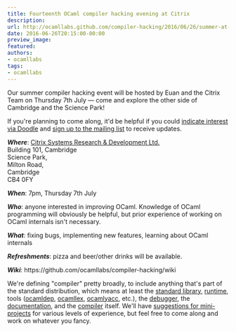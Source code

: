 ```yaml
---
title: Fourteenth OCaml compiler hacking evening at Citrix
description:
url: http://ocamllabs.github.com/compiler-hacking/2016/06/26/summer-at-citrix
date: 2016-06-26T20:15:00-00:00
preview_image:
featured:
authors:
- ocamllabs
tags:
- ocamllabs
---
```


<p>&#8203;Our summer compiler hacking event will be hosted by Euan and the Citrix Team on Thursday 7th&#8203; July &mdash; come and explore the other side of Cambridge and the Science Park!</p>

<p>If you're planning to come along, it'd be helpful if you could <a href="http://doodle.com/poll/kykn2fxzgbqrdc3h">indicate interest via Doodle</a> and <a href="http://lists.ocaml.org/admin/cam-compiler-hacking">sign up to the mailing list</a> to receive updates.</p>

<p><em><strong>Where</strong></em>: <a href="https://goo.gl/maps/pVRvLfVNMb12">Citrix Systems Research &amp; Development Ltd.</a><br/>
  Building 10&#8203;1, &#8203;
  Cambridge<br/>
  Science Park&#8203;,<br/>
  Milton Road&#8203;,<br/>
  Cambridge&#8203;<br/>
  CB4 0FY&#8203;   </p>

<p><em><strong>When</strong></em>: 7pm, Thursday 7th July</p>

<p><em><strong>Who</strong></em>: anyone interested in improving OCaml. Knowledge of OCaml programming will obviously be helpful, but prior experience of working on OCaml internals isn't necessary.</p>

<p><em><strong>What</strong></em>: fixing bugs, implementing new features, learning about OCaml internals</p>

<p><em><strong>Refreshments</strong></em>: pizza and beer/other drinks will be available.</p>

<p><em><strong>Wiki</strong></em>: https://github.com/ocamllabs/compiler-hacking/wiki</p>

<p>We're defining &quot;compiler&quot; pretty broadly, to include anything that's part of the standard distribution, which means at least the
 <a href="https://github.com/ocaml/ocaml/tree/trunk/stdlib">standard library</a>,
 <a href="https://github.com/ocaml/ocaml/tree/trunk/byterun">run</a><a href="https://github.com/ocaml/ocaml/tree/trunk/asmrun">time</a>, tools
    (<a href="http://caml.inria.fr/pub/docs/manual-ocaml/depend.html">ocamldep</a>,
     <a href="https://realworldocaml.org/v1/en/html/parsing-with-ocamllex-and-menhir.html">ocamllex</a>,
     <a href="http://caml.inria.fr/pub/docs/manual-ocaml-4.00/manual026.html">ocamlyacc</a>, etc.), the
 <a href="http://caml.inria.fr/pub/docs/manual-ocaml/debugger.html">debugger</a>, the
 <a href="https://github.com/ocaml/ocaml/tree/trunk/manual">documentation</a>, and the
 <a href="https://github.com/ocaml/ocaml">compiler</a> itself. We'll have
 <a href="https://github.com/ocamllabs/compiler-hacking/wiki/Things-to-work-on">suggestions for mini-projects</a> for various levels of experience, but feel free to come along and work on whatever you fancy.</p>

